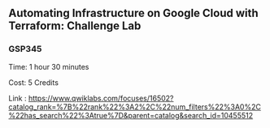 ## Automating Infrastructure on Google Cloud with Terraform: Challenge Lab
### GSP345

Time: 1 hour 30 minutes

Cost: 5 Credits

Link : https://www.qwiklabs.com/focuses/16502?catalog_rank=%7B%22rank%22%3A2%2C%22num_filters%22%3A0%2C%22has_search%22%3Atrue%7D&parent=catalog&search_id=10455512
